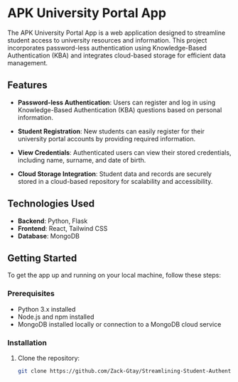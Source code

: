 # APK University Portal App

The APK University Portal App is a web application designed to streamline student access to university resources and information. This project incorporates password-less authentication using Knowledge-Based Authentication (KBA) and integrates cloud-based storage for efficient data management.

## Features

- **Password-less Authentication**: Users can register and log in using Knowledge-Based Authentication (KBA) questions based on personal information.
  
- **Student Registration**: New students can easily register for their university portal accounts by providing required information.
  
- **View Credentials**: Authenticated users can view their stored credentials, including name, surname, and date of birth.
  
- **Cloud Storage Integration**: Student data and records are securely stored in a cloud-based repository for scalability and accessibility.

## Technologies Used

- **Backend**: Python, Flask
- **Frontend**: React, Tailwind CSS
- **Database**: MongoDB


## Getting Started

To get the app up and running on your local machine, follow these steps:

### Prerequisites

- Python 3.x installed
- Node.js and npm installed
- MongoDB installed locally or connection to a MongoDB cloud service

### Installation

1. Clone the repository:
   ```bash
   git clone https://github.com/Zack-Gtay/Streamlining-Student-Authentication-and-Record-Retrieval-A-Cloud-based-Solution-with-KBA-Integration

